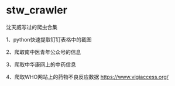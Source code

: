 # stw_crawler

沈天威写过的爬虫合集

1、python快速提取钉钉表格中的截图

2、爬取南中医青年公众号的信息

3、爬取中华康网上的中药信息

4、爬取WHO网站上的药物不良反应数据 https://www.vigiaccess.org/

